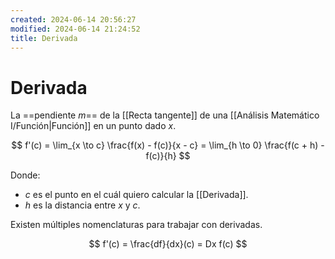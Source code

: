 ```yaml
---
created: 2024-06-14 20:56:27
modified: 2024-06-14 21:24:52
title: Derivada
---
```


# Derivada

La ==pendiente $m$== de la [[Recta tangente]] de una [[Análisis Matemático I/Función|Función]] en un punto dado $x$.

$$
f'(c) =
\lim_{x \to c} \frac{f(x) - f(c)}{x - c} =
\lim_{h \to 0} \frac{f(c + h) - f(c)}{h}
$$

Donde:

- $c$ es el punto en el cuál quiero calcular la [[Derivada]].
- $h$ es la distancia entre $x$ y $c$.

Existen múltiples nomenclaturas para trabajar con derivadas.

$$
f'(c) =
\frac{df}{dx}(c) =
Dx f(c)
$$
